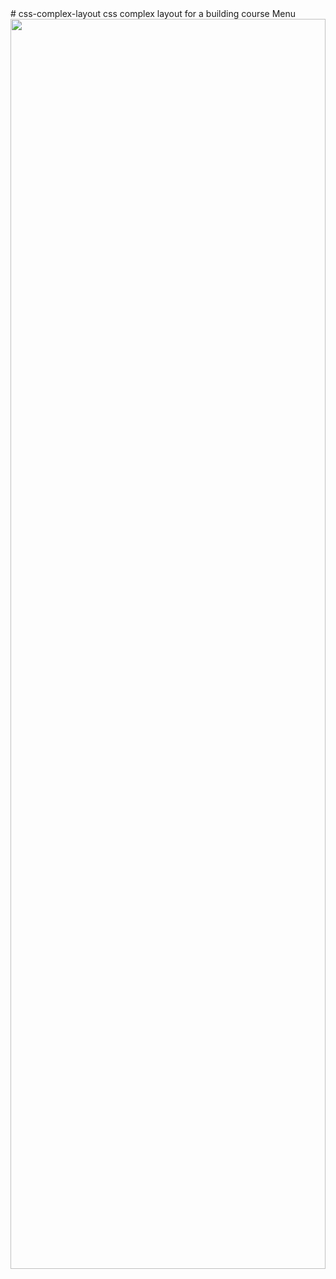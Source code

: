 <link rel="stylesheet" href="https://codewithpunit.com/css/style.css">
# css-complex-layout
css complex layout for a building course Menu
<img src="https://images.pexels.com/photos/3182812/pexels-photo-3182812.jpeg?auto=compress&cs=tinysrgb&dpr=2&h=650&w=940" style="height:50vh; width:100%;">

 <div class="wrapper">
        <div class="col-3 fl">
            <!-- layout 1 -->
            <div class="layout-1 bg1"></div>
            <div class="layout-1 bg2"></div>
        </div>
        <div class="col-3 new">
            <!-- layout 2 -->
            <div class="layout-2 bg4"></div>
            <div class="layout-2 bg3"></div>
            <div class="layout-2 bg2"></div>
            <div class="layout-2 bg1"></div>
        </div>
        <div class="col-3 fr bg2">
            <!--  -->
            <!--  -->
        </div>
    </div>
